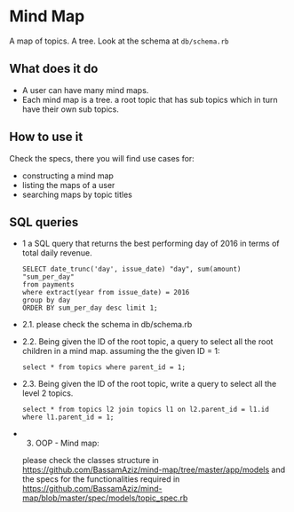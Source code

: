 # Mind Map
A map of topics. A tree.
Look at the schema at `db/schema.rb`

## What does it do

 - A user can have many mind maps.
 - Each mind map is a tree. a root topic that has sub topics which in turn have their own sub topics.
        
## How to use it
  Check the specs, there you will find use cases for:
   - constructing a mind map
   - listing the maps of a user
   - searching maps by topic titles

## SQL queries
 - 1 a SQL query that returns the best performing day of 2016 in terms of total daily revenue.
    ```
    SELECT date_trunc('day', issue_date) "day", sum(amount) "sum_per_day"
   from payments
   where extract(year from issue_date) = 2016
   group by day
   ORDER BY sum_per_day desc limit 1;
   ```
 - 2.1. please check the schema in db/schema.rb
 - 2.2. Being given the ID of the root topic, a query to select all the root children in a mind map.
   assuming the the given ID = 1:

   `select * from topics where parent_id = 1;`
 
 - 2.3. Being given the ID of the root topic, write a query to select all the level 2 topics.

   `select * from topics l2 join topics l1 on l2.parent_id = l1.id where l1.parent_id = 1;`

 - 3. OOP - Mind map:

   please check the classes structure in https://github.com/BassamAziz/mind-map/tree/master/app/models
   and the specs for the functionalities required in https://github.com/BassamAziz/mind-map/blob/master/spec/models/topic_spec.rb
